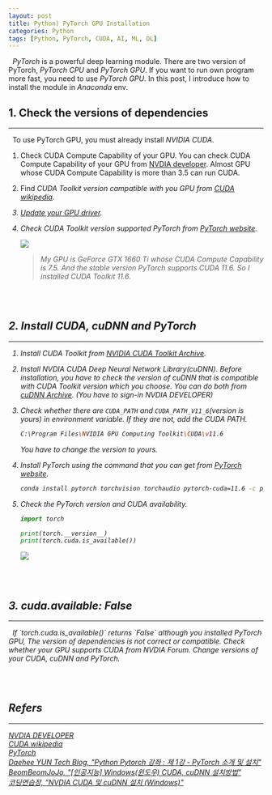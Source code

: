 ```yaml
---
layout: post
title: Python) PyTorch GPU Installation
categories: Python
tags: [Python, PyTorch, CUDA, AI, ML, DL]
---
```

&nbsp;&nbsp;<i>PyTorch</i> is a powerful deep learning module. There are two version of PyTorch, <i>PyTorch CPU</i> and <i>PyTorch GPU</i>. If you want to run own program more fast, you need to use <i>PyTorch GPU</i>. In this post, I introduce how to install the module in <i>Anaconda</i> env.

## 1. Check the versions of dependencies
<hr>
&nbsp;&nbsp;To use PyTorch GPU, you must already install <i>NVIDIA CUDA</i>.

1. Check CUDA Compute Capability of your GPU. You can check CUDA Compute Capability of your GPU from <a href = "https://developer.nvidia.com/cuda-gpus#compute">NVDIA developer</a>. Almost GPU whose CUDA Compute Capability is more than 3.5 can run CUDA.

2. Find <i>CUDA Toolkit<i> version campatible with you GPU from <a href = "https://en.wikipedia.org/wiki/CUDA">CUDA wikipedia</a>.

3. <a href = "https://www.nvidia.com/Download/index.aspx?lang=kr">Update your GPU driver</a>.

4. Check CUDA Toolkit version supported PyTorch from <a href = "https://pytorch.org/">PyTorch website</a>.
    
    <img src = "https://user-images.githubusercontent.com/80208196/216701185-0315c517-2f92-4d27-98a9-eb39962f7fdb.png">

    > My GPU is GeForce GTX 1660 Ti whose CUDA Compute Capability is 7.5. And the stable version PyTorch supports CUDA 11.6. So I installed CUDA Toolkit 11.6.

<br/><br/>

## 2. Install CUDA, cuDNN and PyTorch
<hr>

1. Install CUDA Toolkit from <a href="https://developer.nvidia.com/cuda-toolkit-archive">NVIDIA CUDA Toolkit Archive</a>.

2. Install <i>NVDIA CUDA Deep Neural Network Library(cuDNN)</i>. Before installation, you have to check the version of cuDNN that is compatible with CUDA Toolkit version which you choose. You can do both from <a href = "https://developer.nvidia.com/rdp/cudnn-archive">cuDNN Archive</a>. (You have to sign-in NVDIA DEVELOPER)

3. Check whether there are `CUDA_PATH` and `CUDA_PATH_V11_6`(version is yours) in environment variable. If they are not, add the CUDA PATH.

    ```bash
    C:\Program Files\NVIDIA GPU Computing Toolkit\CUDA\v11.6
    ```
    You have to change the version to yours.

4. Install PyTorch using the command that you can get from <a href = "https://pytorch.org/">PyTorch website</a>.

    ```bash
    conda install pytorch torchvision torchaudio pytorch-cuda=11.6 -c pytorch -c nvidia
    ```

5. Check the PyTorch version and CUDA availability.

    ```python
    import torch

    print(torch.__version__)
    print(torch.cuda.is_available())
    ```

    <img src = "https://user-images.githubusercontent.com/80208196/216703492-8bf0ce1b-1af7-4f5b-ae40-7ae5426ddbeb.png">

<br/><br/>

## 3. cuda.available: False
<hr>
&nbsp;&nbsp;If `torch.cuda.is_available()` returns `False` although you installed PyTorch GPU, The version of dependencies is not correct or compatible. Check whether your GPU supports CUDA from NVDIA Forum. Change versions of your CUDA, cuDNN and PyTorch.

<br/><br/>

## Refers
<hr>
<a href = "https://developer.nvidia.com/"><i>NVDIA DEVELOPER</i> </a><br/>
<a href = "https://en.wikipedia.org/wiki/CUDA">CUDA wikipedia</a><br/>
<a href = "https://pytorch.org/">PyTorch</a><br/>
<a href = "https://076923.github.io/posts/Python-pytorch-1/">Daehee YUN Tech Blog, "Python Pytorch 강좌 : 제 1강 - PyTorch 소개 및 설치"</a><br/>
<a href = "https://afsdzvcx123.tistory.com/entry/%EC%9D%B8%EA%B3%B5%EC%A7%80%EB%8A%A5-Windows%EC%9C%88%EB%8F%84%EC%9A%B0-CUDA-cuDNN-%EC%84%A4%EC%B9%98%EB%B0%A9%EB%B2%95">BeomBeomJoJo, "[인공지능] Windows(윈도우) CUDA, cuDNN 설치방법"</a><br/>
<a href = "https://hanryang1125.tistory.com/13">코딩연습장, "NVDIA CUDA 및 cuDNN 설치 (Windows)"</a><br/>